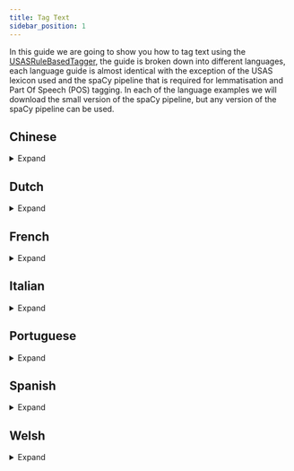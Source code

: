 ```yaml
---
title: Tag Text
sidebar_position: 1
---
```


In this guide we are going to show you how to tag text using the [USASRuleBasedTagger](/api/spacy_api/taggers/rule_based#usasrulebasedtagger), the guide is broken down into different languages, each language guide is almost identical with the exception of the USAS lexicon used and the spaCy pipeline that is required for lemmatisation and Part Of Speech (POS) tagging. In each of the language examples we will download the small version of the spaCy pipeline, but any version of the spaCy pipeline can be used.

## Chinese
<details>
<summary>Expand</summary>

First download the relevant spaCy pipeline, through the command line, link to [Chinese spaCy models](https://spacy.io/models/zh):

``` bash
python -m spacy download zh_core_web_sm
```

Then create the tagger, in a Python script:

:::note
Currently there is no lemmatisation component in the spaCy pipeline for Chinese.
:::

``` python
import spacy

from pymusas.lexicon_collection import LexiconCollection
from pymusas.spacy_api.taggers import rule_based
from pymusas.pos_mapper import UPOS_TO_USAS_CORE

# We exclude the following components as we do not need them. 
nlp = spacy.load('zh_core_web_sm', exclude=['parser', 'ner'])
# Adds the tagger to the pipeline and returns the tagger 
usas_tagger = nlp.add_pipe('usas_tagger')

# Rule based tagger requires a USAS lexicon
chinese_usas_lexicon_url = 'https://raw.githubusercontent.com/UCREL/Multilingual-USAS/master/Chinese/semantic_lexicon_chi.tsv'
# Includes the POS information
chinese_lexicon_lookup = LexiconCollection.from_tsv(chinese_usas_lexicon_url)
# excludes the POS information
chinese_lemma_lexicon_lookup = LexiconCollection.from_tsv(chinese_usas_lexicon_url, 
                                                          include_pos=False)
# Add the lexicon information to the USAS tagger within the pipeline
usas_tagger.lexicon_lookup = chinese_lexicon_lookup
usas_tagger.lemma_lexicon_lookup = chinese_lemma_lexicon_lookup
# Maps from the POS model tagset to the lexicon POS tagset
usas_tagger.pos_mapper = UPOS_TO_USAS_CORE
```

The tagger is now setup for tagging text through the spaCy pipeline like so (this example follows on from the last). The example text is taken from the Chinese Wikipedia page on the topic of [`Bank` as a financial institution.](https://zh.wikipedia.org/wiki/%E9%8A%80%E8%A1%8C):

``` python
text = "銀行是吸收公众存款、发放貸款、办理结算等業務的金融機構。"

output_doc = nlp(text)

print(f'Text\tPOS\tUSAS Tags')
for token in output_doc:
    print(f'{token.text}\t{token.pos_}\t{token._.usas_tags}')
```

Output:

``` tsv
Text	POS	USAS Tags
銀行	NOUN	['Z99']
是	VERB	['A3', 'Z5']
吸收	VERB	['A1.1.1', 'T1.3+', 'X2.3+', 'X5.2+', 'C1', 'M2', 'A9+', 'X5.1+', 'I1.2', 'O4.2+', 'X2.1', 'K5.1', 'I3.1/A9+', 'S5+', 'N5', 'O4.1', 'A2.1/O1.2', 'A6.1+/A2.1']
公众	NOUN	['A10+', 'G3/S7.1+/S2mf', 'B3/H1', 'N5+', 'A4.2-', 'S5+', 'S5+c']
存款	NOUN	['I1.1', 'O1.1', 'S7.1-/A2.1']
、	PUNCT	['PUNCT']
发放	VERB	['A9-', 'A1.1.1', 'Q2.2', 'S6+', 'I1', 'O4.5']
貸款	NOUN	['Z99']
、	PUNCT	['PUNCT']
办理	VERB	['A1.1.1', 'S7.1+', 'X9.2+', 'I2.2', 'S1.1.1', 'S7.1+c']
结算	NOUN	['L3', 'M2', 'A7+', 'A10+', 'I1.1', 'B4', 'O4.1']
等	PART	['T1.3', 'A3+', 'S1.1.1']
業務	VERB	['Z99']
的	PART	['Z5']
金融	NOUN	['I1', 'I1.1', 'X2.6+', 'M1', 'H1']
機構	NOUN	['Z99']
。	PUNCT	['PUNCT']
```
</details>

## Dutch

<details>
<summary>Expand</summary>

First download the relevant spaCy pipeline, through the command line, link to [Dutch spaCy models](https://spacy.io/models/nl):

``` bash
python -m spacy download nl_core_news_sm
```

Then create the tagger, in a Python script:

``` python
import spacy

from pymusas.lexicon_collection import LexiconCollection
from pymusas.spacy_api.taggers import rule_based
from pymusas.pos_mapper import UPOS_TO_USAS_CORE

# We exclude the following components as we do not need them. 
nlp = spacy.load('nl_core_news_sm', exclude=['parser', 'ner', 'tagger'])
# Adds the tagger to the pipeline and returns the tagger 
usas_tagger = nlp.add_pipe('usas_tagger')

# Rule based tagger requires a USAS lexicon
dutch_usas_lexicon_url = 'https://raw.githubusercontent.com/UCREL/Multilingual-USAS/master/Dutch/semantic_lexicon_dut.tsv'
# Includes the POS information
dutch_lexicon_lookup = LexiconCollection.from_tsv(dutch_usas_lexicon_url)
# excludes the POS information
dutch_lemma_lexicon_lookup = LexiconCollection.from_tsv(dutch_usas_lexicon_url, 
                                                        include_pos=False)
# Add the lexicon information to the USAS tagger within the pipeline
usas_tagger.lexicon_lookup = dutch_lexicon_lookup
usas_tagger.lemma_lexicon_lookup = dutch_lemma_lexicon_lookup
# Maps from the POS model tagset to the lexicon POS tagset
usas_tagger.pos_mapper = UPOS_TO_USAS_CORE
```

The tagger is now setup for tagging text through the spaCy pipeline like so (this example follows on from the last). The example text is taken from the Dutch Wikipedia page on the topic of [`Bank` as a financial institution.](https://nl.wikipedia.org/wiki/Bank_(financi%C3%ABle_instelling)):

``` python
text = "Een bank of een kredietinstelling is een financieel instituut dat bewaring van geld, leningen, betaalverkeer en diverse andere diensten aanbiedt."

output_doc = nlp(text)

print(f'Text\tLemma\tPOS\tUSAS Tags')
for token in output_doc:
    print(f'{token.text}\t{token.lemma_}\t{token.pos_}\t{token._.usas_tags}')
```

Output:

``` tsv
Text	Lemma	POS	USAS Tags
Een	een	DET	['Z5']
bank	bank	NOUN	['Z99']
of	of	CCONJ	['Z5']
een	een	DET	['Z5']
kredietinstelling	kredietinstelling	NOUN	['Z99']
is	is	AUX	['Z99']
een	een	DET	['Z5']
financieel	financieel	ADJ	['I1']
instituut	instituut	NOUN	['P1/S5+c', 'X2.4/S5+c', 'S5+c', 'T2+']
dat	dat	SCONJ	['A13.3', 'A6.1+', 'Z5', 'Z8']
bewaring	bewaring	NOUN	['Z99']
van	van	ADP	['Z5']
geld	geld	NOUN	['I1']
,	,	PUNCT	['PUNCT']
leningen	lening	NOUN	['A9-', 'I1.2']
,	,	PUNCT	['PUNCT']
betaalverkeer	betaalverkeer	PROPN	['Z99']
en	en	CCONJ	['Z5']
diverse	divers	ADJ	['A6.3+']
andere	ander	ADJ	['A6.1-', 'A6.1-/Z8']
diensten	dienst	NOUN	['A1.1.1', 'S8+', 'S7.1-', 'I2.2', 'S9', 'I3.1', 'F1', 'G3@', 'G1.1@', 'G2.1@']
aanbiedt	aanbieden	VERB	['A9-', 'Q2.2']
.	.	PUNCT	['PUNCT']
```
</details>

## French

<details>
<summary>Expand</summary>

First download the relevant spaCy pipeline, through the command line, link to [French spaCy models](https://spacy.io/models/fr):

``` bash
python -m spacy download fr_core_news_sm
```

Then create the tagger, in a Python script:

``` python
import spacy

from pymusas.lexicon_collection import LexiconCollection
from pymusas.spacy_api.taggers import rule_based
from pymusas.pos_mapper import UPOS_TO_USAS_CORE

# We exclude the following components as we do not need them. 
nlp = spacy.load('fr_core_news_sm', exclude=['parser', 'ner'])
# Adds the tagger to the pipeline and returns the tagger 
usas_tagger = nlp.add_pipe('usas_tagger')

# Rule based tagger requires a USAS lexicon
french_usas_lexicon_url = 'https://raw.githubusercontent.com/UCREL/Multilingual-USAS/master/French/semantic_lexicon_fr.tsv'
# Includes the POS information
french_lexicon_lookup = LexiconCollection.from_tsv(french_usas_lexicon_url)
# excludes the POS information
french_lemma_lexicon_lookup = LexiconCollection.from_tsv(french_usas_lexicon_url, 
                                                         include_pos=False)
# Add the lexicon information to the USAS tagger within the pipeline
usas_tagger.lexicon_lookup = french_lexicon_lookup
usas_tagger.lemma_lexicon_lookup = french_lemma_lexicon_lookup
# Maps from the POS model tagset to the lexicon POS tagset
usas_tagger.pos_mapper = UPOS_TO_USAS_CORE
```

The tagger is now setup for tagging text through the spaCy pipeline like so (this example follows on from the last). The example text is taken from the French Wikipedia page on the topic of [`Bank` as a financial institution.](https://fr.wikipedia.org/wiki/Banque):

``` python
text = "Une banque est une institution financière qui fournit des services bancaires, soit notamment de dépôt, de crédit et paiement."

output_doc = nlp(text)

print(f'Text\tLemma\tPOS\tUSAS Tags')
for token in output_doc:
    print(f'{token.text}\t{token.lemma_}\t{token.pos_}\t{token._.usas_tags}')
```

Output:

``` tsv
Text	Lemma	POS	USAS Tags
Une	un	DET	['Z5']
banque	banque	NOUN	['I1.1', 'X2.6+', 'M1', 'I1/H1', 'I1.1/I2.1c', 'W3/M4', 'A9+/H1', 'O2', 'M6']
est	être	AUX	['M6']
une	un	DET	['Z5']
institution	institution	NOUN	['S5+c', 'S7.1+', 'H1c', 'S1.1.1', 'T2+']
financière	financier	ADJ	['Z99']
qui	qui	PRON	['Z8']
fournit	fournir	VERB	['Z99']
des	de	ADP	['Z5']
services	service	NOUN	['A1.1.1', 'S8+', 'S7.1-', 'I2.2', 'S9', 'I3.1', 'F1', 'G3@', 'G1.1@', 'G2.1@']
bancaires	bancaire	NOUN	['I1.1', 'X2.6+', 'M1', 'H1']
,	,	PUNCT	['PUNCT']
soit	soit	CCONJ	['Z99']
notamment	notamment	ADV	['A14', 'A13.3']
de	de	ADP	['Z5']
dépôt	dépôt	NOUN	['Z99']
,	,	PUNCT	['PUNCT']
de	de	ADP	['Z5']
crédit	crédit	NOUN	['I1.1', 'A5.1+', 'X2.1', 'P1']
et	et	CCONJ	['Z5']
paiement	paiement	NOUN	['I1.1']
.	.	PUNCT	['PUNCT']
```
</details>

## Italian

<details>
<summary>Expand</summary>

First download the relevant spaCy pipeline, through the command line, link to [Italian spaCy models](https://spacy.io/models/it):

``` bash
python -m spacy download it_core_news_sm
```

Then create the tagger, in a Python script:

``` python
import spacy

from pymusas.lexicon_collection import LexiconCollection
from pymusas.spacy_api.taggers import rule_based
from pymusas.pos_mapper import UPOS_TO_USAS_CORE

# We exclude the following components as we do not need them. 
nlp = spacy.load('it_core_news_sm', exclude=['parser', 'ner', 'tagger'])
# Adds the tagger to the pipeline and returns the tagger 
usas_tagger = nlp.add_pipe('usas_tagger')

# Rule based tagger requires a USAS lexicon
italian_usas_lexicon_url = 'https://raw.githubusercontent.com/UCREL/Multilingual-USAS/master/Italian/semantic_lexicon_ita.tsv'
# Includes the POS information
italian_lexicon_lookup = LexiconCollection.from_tsv(italian_usas_lexicon_url)
# excludes the POS information
italian_lemma_lexicon_lookup = LexiconCollection.from_tsv(italian_usas_lexicon_url, 
                                                          include_pos=False)
# Add the lexicon information to the USAS tagger within the pipeline
usas_tagger.lexicon_lookup = italian_lexicon_lookup
usas_tagger.lemma_lexicon_lookup = italian_lemma_lexicon_lookup
# Maps from the POS model tagset to the lexicon POS tagset
usas_tagger.pos_mapper = UPOS_TO_USAS_CORE
```

The tagger is now setup for tagging text through the spaCy pipeline like so (this example follows on from the last). The example text is taken from the Italian Wikipedia page on the topic of [`Bank` as a financial institution.](https://it.wikipedia.org/wiki/Banca):

``` python
text = "Una banca (detta anche istituto di credito) è un istituto pubblico o privato che esercita congiuntamente l'attività di raccolta del risparmio tra il pubblico e di esercizio del credito (attività bancaria) verso i propri clienti (imprese e privati cittadini); costituisce raccolta del risparmio l'acquisizione di fondi con obbligo di rimborso."

output_doc = nlp(text)

print(f'Text\tLemma\tPOS\tUSAS Tags')
for token in output_doc:
    print(f'{token.text}\t{token.lemma_}\t{token.pos_}\t{token._.usas_tags}')
```

Output:

``` tsv
Text	Lemma	POS	USAS Tags
Una	uno	DET	['N1']
banca	banca	NOUN	['I2.1']
(	(	PUNCT	['PUNCT']
detta	dire	VERB	['Q2.2']
anche	anche	ADV	['Z5']
istituto	istituto	NOUN	['P1/S5+c', 'X2.4/S5+c']
di	di	ADP	['Z5']
credito	credito	NOUN	['I1.1', 'A5.1+', 'X2.1', 'P1', 'Q1.2', 'X3.2', 'T1.3', 'L2']
)	)	PUNCT	['PUNCT']
è	essere	AUX	['A5.1', 'S7.1++', 'X3.2', 'Q2.2', 'A8', 'N3.1%']
un	uno	DET	['Z5']
istituto	istituto	NOUN	['P1/S5+c', 'X2.4/S5+c']
pubblico	pubblico	ADJ	['A10+']
o	o	CCONJ	['Z5']
privato	privato	ADJ	['S1.2.1+', 'A1.7-']
che	che	PRON	['Z8']
esercita	esercitare	VERB	['A1.1.1', 'S7.1+', 'X8+', 'X2.4', 'M1', 'A9-', 'K5.1', 'A1.5.1']
congiuntamente	congiuntamente	ADV	['Z99']
l'	il	DET	['Z5']
attività	attività	NOUN	['A1.1.1', 'X8+', 'X2.4', 'M1']
di	di	ADP	['Z5']
raccolta	raccolta	NOUN	['F4', 'N4', 'Q4.3%', 'S9%', 'N5+', 'A9+']
del	del	ADP	['Z5']
risparmio	risparmio	NOUN	['I2.1', 'I1.3-', 'A1.5.1/A1.3+', 'A1.9']
tra	tra	ADP	['Z5']
il	il	DET	['Z5']
pubblico	pubblico	NOUN	['S1.1.3+', 'S5+']
e	e	CCONJ	['Z5']
di	di	ADP	['Z5']
esercizio	esercizio	NOUN	['K5.1', 'P1', 'A1.1.1', 'G3@', 'O2', 'G3', 'B5']
del	del	ADP	['Z5']
credito	credito	NOUN	['I1.1', 'A5.1+', 'X2.1', 'P1', 'Q1.2', 'X3.2', 'T1.3', 'L2']
(	(	PUNCT	['PUNCT']
attività	attività	NOUN	['A1.1.1', 'X8+', 'X2.4', 'M1']
bancaria	bancario	ADJ	['M1', 'M2', 'I1.2']
)	)	PUNCT	['PUNCT']
verso	verso	ADP	['Z5', 'M6']
i	il	DET	['Z5']
propri	proprio	DET	['Z5']
clienti	cliente	NOUN	['I2.2/S2mf']
(	(	PUNCT	['PUNCT']
imprese	impresa	NOUN	['A12-']
e	e	CCONJ	['Z5']
privati	privato	NOUN	['S1.2.1+', 'A1.7-']
cittadini	cittadino	NOUN	['M7/S2mf']
)	)	PUNCT	['PUNCT']
;	;	PUNCT	['PUNCT']
costituisce	costituire	VERB	['A1.1.1', 'A9+', 'A2.2', 'S6+', 'A3+', 'A9-', 'X9.2+', 'X6+']
raccolta	raccolta	NOUN	['F4', 'N4', 'Q4.3%', 'S9%', 'N5+', 'A9+']
del	del	ADP	['Z5']
risparmio	risparmio	NOUN	['I2.1', 'I1.3-', 'A1.5.1/A1.3+', 'A1.9']
l'	il	DET	['Z5']
acquisizione	acquisizione	NOUN	['Z99']
di	di	ADP	['Z5']
fondi	fondo	NOUN	['M6']
con	con	ADP	['Z5']
obbligo	obbligo	NOUN	['S6+']
di	di	ADP	['Z5']
rimborso	rimborso	NOUN	['I1.1', 'I1.1+/A9-', 'I1.2-', 'S1.1.2+', 'S8-']
.	.	PUNCT	['PUNCT']
```
</details>

## Portuguese

<details>
<summary>Expand</summary>

First download the relevant spaCy pipeline, through the command line, link to [Portuguese spaCy models](https://spacy.io/models/pt):

``` bash
python -m spacy download pt_core_news_sm
```

Then create the tagger, in a Python script:

``` python
import spacy

from pymusas.lexicon_collection import LexiconCollection
from pymusas.spacy_api.taggers import rule_based
from pymusas.pos_mapper import UPOS_TO_USAS_CORE

# We exclude the following components as we do not need them. 
nlp = spacy.load('pt_core_news_sm', exclude=['parser', 'ner'])
# Adds the tagger to the pipeline and returns the tagger 
usas_tagger = nlp.add_pipe('usas_tagger')

# Rule based tagger requires a USAS lexicon
portuguese_usas_lexicon_url = 'https://raw.githubusercontent.com/UCREL/Multilingual-USAS/master/Portuguese/semantic_lexicon_pt.tsv'
# Includes the POS information
portuguese_lexicon_lookup = LexiconCollection.from_tsv(portuguese_usas_lexicon_url)
# excludes the POS information
portuguese_lemma_lexicon_lookup = LexiconCollection.from_tsv(portuguese_usas_lexicon_url, 
                                                             include_pos=False)
# Add the lexicon information to the USAS tagger within the pipeline
usas_tagger.lexicon_lookup = portuguese_lexicon_lookup
usas_tagger.lemma_lexicon_lookup = portuguese_lemma_lexicon_lookup
# Maps from the POS model tagset to the lexicon POS tagset
usas_tagger.pos_mapper = UPOS_TO_USAS_CORE
```

The tagger is now setup for tagging text through the spaCy pipeline like so (this example follows on from the last). The example text is taken from the Portuguese Wikipedia page on the topic of [`Bank` as a financial institution.](https://pt.wikipedia.org/wiki/Banco):

``` python
text = "Banco (do germânico banki, através do latim vulgar) é uma instituição financeira intermediária entre agentes superavitários e agentes deficitários."

output_doc = nlp(text)

print(f'Text\tLemma\tPOS\tUSAS Tags')
for token in output_doc:
    print(f'{token.text}\t{token.lemma_}\t{token.pos_}\t{token._.usas_tags}')
```

Output:

``` tsv
Text	Lemma	POS	USAS Tags
Banco	Banco	PROPN	['H5', 'B1%', 'I1/H1', 'I1.1/I2.1c', 'W3/M4', 'A9+/H1', 'O2', 'M6', 'G2.1c']
(	(	PUNCT	['PUNCT']
do	do	ADP	['Z5']
germânico	germânico	ADJ	['Z2', 'Z2/Q3']
banki	banki	ADJ	['Z99']
,	,	PUNCT	['PUNCT']
através	através	ADV	['M6', 'Z5']
do	do	ADP	['Z5']
latim	latim	NOUN	['Z2/Q3', 'Z2/S2mf']
vulgar	vulgar	VERB	['A6.2+', 'A5.1', 'N2', 'N5++', 'S5+', 'O4.2-', 'M7', 'S1.2.4-']
)	)	PUNCT	['PUNCT']
é	ser	AUX	['A3+', 'Z5']
uma	umar	DET	['Z99']
instituição	instituição	NOUN	['S5+c', 'S7.1+', 'H1c', 'S1.1.1', 'T2+']
financeira	financeiro	ADJ	['I1', 'I1/G1.1']
intermediária	intermediário	ADJ	['N5', 'N4', 'S8+/S2mf']
entre	entrar	ADP	['M1', 'S5+', 'T2+', 'A1.8+', 'Y2']
agentes	agente	NOUN	['I2.1/S2mf', 'G1.1/X2.2+/S2mf', 'K4/S2mf', 'I2.2/S2.2m', 'S8+/S2.2m']
superavitários	superavitários	ADJ	['Z99']
e	e	CCONJ	['Z5']
agentes	agente	NOUN	['I2.1/S2mf', 'G1.1/X2.2+/S2mf', 'K4/S2mf', 'I2.2/S2.2m', 'S8+/S2.2m']
deficitários	deficitário	ADJ	['Z99']
.	.	PUNCT	['PUNCT']
```
</details>

## Spanish

<details>
<summary>Expand</summary>

First download the relevant spaCy pipeline, through the command line, link to [Spanish spaCy models](https://spacy.io/models/es):

``` bash
python -m spacy download es_core_news_sm
```

Then create the tagger, in a Python script:

``` python
import spacy

from pymusas.lexicon_collection import LexiconCollection
from pymusas.spacy_api.taggers import rule_based
from pymusas.pos_mapper import UPOS_TO_USAS_CORE

# We exclude the following components as we do not need them. 
nlp = spacy.load('es_core_news_sm', exclude=['parser', 'ner'])
# Adds the tagger to the pipeline and returns the tagger 
usas_tagger = nlp.add_pipe('usas_tagger')

# Rule based tagger requires a USAS lexicon
spanish_usas_lexicon_url = 'https://raw.githubusercontent.com/UCREL/Multilingual-USAS/master/Spanish/semantic_lexicon_es.tsv'
# Includes the POS information
spanish_lexicon_lookup = LexiconCollection.from_tsv(spanish_usas_lexicon_url)
# excludes the POS information
spanish_lemma_lexicon_lookup = LexiconCollection.from_tsv(spanish_usas_lexicon_url, 
                                                          include_pos=False)
# Add the lexicon information to the USAS tagger within the pipeline
usas_tagger.lexicon_lookup = spanish_lexicon_lookup
usas_tagger.lemma_lexicon_lookup = spanish_lemma_lexicon_lookup
# Maps from the POS model tagset to the lexicon POS tagset
usas_tagger.pos_mapper = UPOS_TO_USAS_CORE
```

The tagger is now setup for tagging text through the spaCy pipeline like so (this example follows on from the last). The example text is taken from the Spanish Wikipedia page on the topic of [`Bank` as a financial institution.](https://es.wikipedia.org/wiki/Banco):

``` python
text = "Un banco, también conocido como entidad de crédito o entidad de depósito es una empresa financiera que acepta depósitos del público y crea depósitos a la vista, lo que coloquialmente se denominan cuentas bancarias; así mismo proveen otro tipo de servicios financieros, como créditos."

output_doc = nlp(text)

print(f'Text\tLemma\tPOS\tUSAS Tags')
for token in output_doc:
    print(f'{token.text}\t{token.lemma_}\t{token.pos_}\t{token._.usas_tags}')
```

Output:

``` tsv
Text	Lemma	POS	USAS Tags
Un	uno	DET	['Z5', 'N1']
banco	banco	NOUN	['I2', 'M7']
,	,	PUNCT	['PUNCT']
también	también	ADV	['N5++', 'Z5']
conocido	conocido	ADJ	['Z99']
como	como	SCONJ	['Z5']
entidad	entidad	NOUN	['I2.1.3', 'G1', 'A3', 'S7.2+', 'S5+']
de	de	ADP	['Z5']
crédito	crédito	NOUN	['I2.1']
o	o	CCONJ	['Z5', 'A1.8-']
entidad	entidad	NOUN	['I2.1.3', 'G1', 'A3', 'S7.2+', 'S5+']
de	de	ADP	['Z5']
depósito	depósito	NOUN	['Z99']
es	ser	AUX	['Z5', 'A3+']
una	uno	DET	['Z5', 'Z8', 'N1']
empresa	empresa	NOUN	['I1.2.1.3', 'X6/X7']
financiera	financiero	ADJ	['I1', 'S2mf', 'S7']
que	que	PRON	['Z5', 'Z8']
acepta	aceptar	VERB	['A9+', 'X2.5+', 'S7.4+', 'S9@']
depósitos	depósito	NOUN	['Z99']
del	del	ADP	['Z5']
público	público	NOUN	['K1/S2mfc', 'S2mfc', 'S1.1.3+', 'S5+c', 'A10+']
y	y	CCONJ	['Z5', 'A1.8+']
crea	crea	VERB	['Z99']
depósitos	depósito	NOUN	['Z99']
a	a	ADP	['Z5']
la	el	DET	['Z5']
vista	vista	NOUN	['X3.4', 'M5', 'B2', 'G2.1']
,	,	PUNCT	['PUNCT']
lo	él	PRON	['Z5', 'Z8']
que	que	PRON	['Z5', 'Z8']
coloquialmente	coloquialmentar	VERB	['Z99']
se	él	PRON	['Z5', 'Z8', 'S1.1']
denominan	denominar	VERB	['Z99']
cuentas	cuenta	NOUN	['I1.1/N2/Y2', 'N5', 'N5.1+', 'I1.3.1', 'O2']
bancarias	bancario	ADJ	['Z99']
;	;	PUNCT	['PUNCT']
así	así	ADV	['Z5', 'A8', 'N3']
mismo	mismo	PRON	['A6']
proveen	proveer	VERB	['A9+', 'S6+']
otro	otro	DET	['Z8', 'A6.1-m', 'N5++']
tipo	tipo	NOUN	['A4.1', 'A6.1', 'S2.2m', 'Y2', 'I1.2', 'I1.3']
de	de	ADP	['Z5']
servicios	servicio	NOUN	['I1', 'S8+', 'G1']
financieros	financiero	ADJ	['I1', 'S2mf', 'S7']
,	,	PUNCT	['PUNCT']
como	como	SCONJ	['Z5']
créditos	crédito	NOUN	['I2.1']
.	.	PUNCT	['PUNCT']
```
</details>


## Welsh
<details>
<summary>Expand</summary>

In this example we will not be using spaCy for tokenisation, lemmatisation, and POS tagging, as we will be using the [CyTag toolkit](https://github.com/UCREL/CyTag) that has been wrapped in a docker container. Therefore, first you will need to [install docker](https://docs.docker.com/get-docker/).

We assume that you would like to tag the following text, of which this text is stored in the file named `welsh_text_example.txt`. The example text is taken from the Welsh Wikipedia page on the topic of [`Bank` as a financial institution.](https://cy.wikipedia.org/wiki/Banc)

``` txt title="welsh_text_example.txt"
Sefydliad cyllidol yw bancwr neu fanc sy'n actio fel asiant talu ar gyfer cwsmeriaid, ac yn rhoi benthyg ac yn benthyg arian. Yn rhai gwledydd, megis yr Almaen a Siapan, mae banciau'n brif berchenogion corfforaethau diwydiannol, tra mewn gwledydd eraill, megis yr Unol Daleithiau, mae banciau'n cael eu gwahardd rhag bod yn berchen ar gwmniau sydd ddim yn rhai cyllidol.
```

First we will need to run the CyTag toolkit, more specifically we will run version 1 of the toolkit as we have a mapping from the POS tags produced in version 1 (the [basic CorCencC POS tagset](https://cytag.corcencc.org/tagset?lang=en)) to the POS tags that the USAS lexicon uses (the USAS core POS tagset)

``` bash
cat welsh_text_example.txt | docker run -i --rm ghcr.io/ucrel/cytag:1.0.4 > welsh_text_example.tsv
```

We now have a `tsv` version of the file that has been tokenised, lemmatised, and POS tagged. The `welsh_text_example.tsv` file should contain the following (I have added column headers here to explain what each column represents, these headers should not be in your file, also note that the "Mutation" column is optional):

``` tsv title="welsh_text_example.tsv"
Line Number       Token       Sentence Index, Token Index     Lemma       Basic POS       Enriched POS       Mutation
1       Sefydliad       1,1     sefydliad       E       Egu
2       cyllidol        1,2     cyllidol        Ans     Anscadu
3       yw      1,3     bod     B       Bpres3u
4       bancwr  1,4     bancwr  E       Egu
5       neu     1,5     neu     Cys     Cyscyd
6       fanc    1,6     banc    E       Egu     +sm
7       sy      1,7     bod     B       Bpres3perth
8       'n      1,8     yn      U       Uberf
9       actio   1,9     actio   B       Be
10      fel     1,10    fel     Cys     Cyscyd
11      asiant  1,11    asiant | asio   E | B   Egu | Bpres3ll
12      talu    1,12    talu    B       Be
13      ar      1,13    ar      Ar      Arsym
14      gyfer   1,14    cyfer   E       Egu     +sm
15      cwsmeriaid      1,15    cwsmer  E       Egll
16      ,       1,16    ,       Atd     Atdcan
17      ac      1,17    a       Cys     Cyscyd
18      yn      1,18    yn      U       Uberf
19      rhoi    1,19    rhoi    B       Be
20      benthyg 1,20    benthyg E       Egu
21      ac      1,21    a       Cys     Cyscyd
22      yn      1,22    yn      U       Uberf
23      benthyg 1,23    benthyg B       Be
24      arian   1,24    arian   E       Egu
25      .       1,25    .       Atd     Atdt
26      Yn      2,1     yn      Ar      Arsym
27      rhai    2,2     rhai    unk     unk
28      gwledydd        2,3     gwlad   E       Ebll
29      ,       2,4     ,       Atd     Atdcan
30      megis   2,5     megis   Cys     Cyscyd
31      yr      2,6     y       YFB     YFB
32      Almaen  2,7     Almaen  E       Epb
33      a       2,8     a       Cys     Cyscyd
34      Siapan  2,9     Siapan  E       Epb
35      ,       2,10    ,       Atd     Atdcan
36      mae     2,11    bod     B       Bpres3u
37      banciau 2,12    banc    E       Egll
38      'n      2,13    yn      U       Utra
39      brif    2,14    brif    unk     unk
40      berchenogion    2,15    berchenogion    unk     unk
41      corfforaethau   2,16    corfforaeth     E       Ebll
42      diwydiannol     2,17    diwydiannol     Ans     Anscadu
43      ,       2,18    ,       Atd     Atdcan
44      tra     2,19    tra     Cys     Cyscyd
45      mewn    2,20    mewn    Ar      Arsym
46      gwledydd        2,21    gwlad   E       Ebll
47      eraill  2,22    arall   Ans     Anscadu
48      ,       2,23    ,       Atd     Atdcan
49      megis   2,24    megis   Cys     Cyscyd
50      yr      2,25    y       YFB     YFB
51      Unol    2,26    unol    Ans     Anscadu
52      Daleithiau      2,27    Daleithiau      E       Ep
53      ,       2,28    ,       Atd     Atdcan
54      mae     2,29    bod     B       Bpres3u
55      banciau 2,30    banc    E       Egll
56      'n      2,31    yn      U       Uberf
57      cael    2,32    cael    B       Be
58      eu      2,33    eu      Rha     Rhadib3ll
59      gwahardd        2,34    gwahardd        B       Be
60      rhag    2,35    rhag    Ar      Arsym
61      bod     2,36    bod     B       Be
62      yn      2,37    yn      U       Utra
63      berchen 2,38    perchen E       Egu     +sm
64      ar      2,39    ar      Ar      Arsym
65      gwmniau 2,40    gwmniau unk     unk
66      sydd    2,41    bod     B       Bpres3perth
67      ddim    2,42    dim     E       Egu     +sm
68      yn      2,43    yn      U       Utra
69      rhai    2,44    rhai    unk     unk
70      cyllidol        2,45    cyllidol        Ans     Anscadu
71      .       2,46    .       Atd     Atdt
```

Now we have the token, lemma, and POS tag information we can now create a [USASRuleBasedTagger](https://ucrel.github.io/pymusas/api/taggers/rule_based#usasrulebasedtagger) and run the tagger over this `tsv` data using the following Python script:

``` python
from pathlib import Path
import csv

from pymusas.lexicon_collection import LexiconCollection
from pymusas.taggers.rule_based import USASRuleBasedTagger

# Rule based tagger requires a USAS lexicon
welsh_usas_lexicon_url = 'https://raw.githubusercontent.com/UCREL/Multilingual-USAS/master/Welsh/semantic_lexicon_cy.tsv'
# Includes the POS information
welsh_lexicon_lookup = LexiconCollection.from_tsv(welsh_usas_lexicon_url)
# excludes the POS information
welsh_lemma_lexicon_lookup = LexiconCollection.from_tsv(welsh_usas_lexicon_url, 
                                                        include_pos=False)
usas_tagger = USASRuleBasedTagger(welsh_lexicon_lookup, welsh_lemma_lexicon_lookup)

welsh_tagged_file = Path(Path.cwd(), 'welsh_text_example.tsv').resolve()

print(f'Text\tLemma\tPOS\tUSAS Tags')
with welsh_tagged_file.open('r', encoding='utf-8') as welsh_tagged_data:
    for line in welsh_tagged_data:
        line = line.strip()
        if line:
            line_tags = line.split('\t')
            token = line_tags[1]
            lemma = line_tags[3]
            basic_pos = line_tags[4]
            usas_tags = usas_tagger.tag_token((token, lemma, basic_pos))
            print(f'{token}\t{lemma}\t{basic_pos}\t{usas_tags}')
```

Output:

``` tsv
Text       Lemma       POS       USAS Tags
Sefydliad       sefydliad       E       ['S5+c', 'S7.1+', 'H1c', 'S1.1.1', 'T2+']
cyllidol        cyllidol        Ans     ['I1']
yw      bod     B       ['A3+', 'Z5']
bancwr  bancwr  E       ['Z99']
neu     neu     Cys     ['Z5']
fanc    banc    E       ['I1.1', 'X2.6+', 'M1']
sy      bod     B       ['A3+', 'Z5']
'n      yn      U       ['Z5']
actio   actio   B       ['A1.1.1', 'T1.1.2', 'A8', 'K4']
fel     fel     Cys     ['Z5']
asiant  asiant | asio   E | B   ['I2.1/S2mf', 'G3/S2mf', 'K4/S2mf']
talu    talu    B       ['I1.2', 'A9-', 'I1.1/I3.1']
ar      ar      Ar      ['Z5']
gyfer   cyfer   E       ['M6', 'Q2.2', 'Q2.2', 'S7.1+', 'X4.2', 'K4']
cwsmeriaid      cwsmer  E       ['I2.2/S2mf']
,       ,       Atd     ['Z99']
ac      a       Cys     ['Z5']
yn      yn      U       ['Z5']
rhoi    rhoi    B       ['A9-', 'A1.1.1']
benthyg benthyg E       ['A9-']
ac      a       Cys     ['Z5']
yn      yn      U       ['Z5']
benthyg benthyg B       ['A9-']
arian   arian   E       ['I1']
.       .       Atd     ['Z99']
Yn      yn      Ar      ['Z5']
rhai    rhai    unk     ['A13.5']
gwledydd        gwlad   E       ['M7']
,       ,       Atd     ['Z99']
megis   megis   Cys     ['Z5']
yr      y       YFB     ['Z5']
Almaen  Almaen  E       ['Z2']
a       a       Cys     ['Z5']
Siapan  Siapan  E       ['Z2']
,       ,       Atd     ['Z99']
mae     bod     B       ['A3+', 'Z5']
banciau banc    E       ['I1.1', 'X2.6+', 'M1']
'n      yn      U       ['Z5']
brif    brif    unk     ['Z99']
berchenogion    berchenogion    unk     ['Z99']
corfforaethau   corfforaeth     E       ['I2.1/S5c', 'G1.1c']
diwydiannol     diwydiannol     Ans     ['I4']
,       ,       Atd     ['Z99']
tra     tra     Cys     ['Z5']
mewn    mewn    Ar      ['Z5']
gwledydd        gwlad   E       ['M7']
eraill  arall   Ans     ['A6.1-/Z8']
,       ,       Atd     ['Z99']
megis   megis   Cys     ['Z5']
yr      y       YFB     ['Z5']
Unol    unol    Ans     ['S5+', 'A1.1.1']
Daleithiau      Daleithiau      E       ['Z99']
,       ,       Atd     ['Z99']
mae     bod     B       ['A3+', 'Z5']
banciau banc    E       ['I1.1', 'X2.6+', 'M1']
'n      yn      U       ['Z5']
cael    cael    B       ['A9+', 'Z5', 'X9.2+', 'A2.1+', 'A2.2', 'M1', 'M2', 'X2.5+', 'E4.1-']
eu      eu      Rha     ['Z8']
gwahardd        gwahardd        B       ['S7.4-']
rhag    rhag    Ar      ['Z5']
bod     bod     B       ['A3+', 'Z5']
yn      yn      U       ['Z5']
berchen perchen E       ['A9+/S2mf']
ar      ar      Ar      ['Z5']
gwmniau gwmniau unk     ['Z99']
sydd    bod     B       ['A3+', 'Z5']
ddim    dim     E       ['Z6/Z8']
yn      yn      U       ['Z5']
rhai    rhai    unk     ['A13.5']
cyllidol        cyllidol        Ans     ['I1']
.       .       Atd     ['Z99']
```
</details>